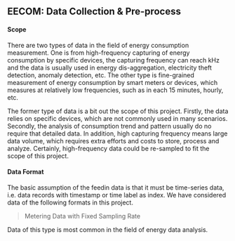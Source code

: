 ## EECOM: Data Collection & Pre-process

#### Scope 

There are two types of data in the field of energy consumption measurement. One is from high-frequency capturing of energy consumption by specific devices, the capturing frequency can reach kHz and the data is usually used in energy dis-aggregation, electricity theft detection, anomaly detection, etc. The other type is fine-grained measurement of energy consumption by smart meters or devices, which measures at relatively low frequencies, such as in each 15 minutes, hourly, etc. 

The former type of data is a bit out the scope of this project. Firstly, the data relies on specific devices, which are not commonly used in many scenarios. Secondly, the analysis of consumption trend and pattern usually do no require that detailed data. In addition, high capturing frequency means large data volume, which requires extra efforts and costs to store, process and analyze. Certainly, high-frequency data could be re-sampled to fit the scope of this project.

#### Data Format

The basic assumption of the feedin data is that it must be time-series data, i.e. data records with timestamp or time label as index. We have considered data of the following formats in this project. 

> Metering Data with Fixed Sampling Rate
 
Data of this type is most common in the field of energy data analysis.  
